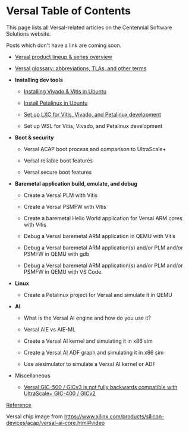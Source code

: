 # Versal Table of Contents

This page lists all Versal-related articles on the Centennial Software Solutions website.

Posts which don't have a link are coming soon.

-   [<u><span>Versal product lineup &amp; series overview</span></u>](https://www.css-techhelp.com/post/versal-overview-product-lineup-and-series-comparisons)
    
-   [<u><span>Versal glossary: abbreviations, TLAs, and other terms</span></u>](https://www.css-techhelp.com/post/versal-glossary)
    
-   **Installing dev tools**
    
    -   [<u><span>Installing Vivado &amp; Vitis in Ubuntu</span></u>](https://www.css-techhelp.com/post/installing-vitis-vivado-in-ubuntu)
        
    -   [<u><span>Install Petalinux in Ubuntu</span></u>](https://www.css-techhelp.com/post/installing-petalinux-2023-1-in-ubuntu)
        
    -   [<u><span>Set up LXC for Vitis, Vivado, and Petalinux development</span></u>](https://www.css-techhelp.com/post/set-up-lxc-for-vitis-vivado-and-petalinux-development)
        
    -   Set up WSL for Vitis, Vivado, and Petalinux development
    
-   **Boot & security**
    
    -   Versal ACAP boot process and comparison to UltraScale+
        
    -   Versal reliable boot features
        
    -   Versal secure boot features
    
-   **Baremetal application build, emulate, and debug**
    
    -   Create a Versal PLM with Vitis
        
    -   Create a Versal PSMFW with Vitis
        
    -   Create a baremetal Hello World application for Versal ARM cores with Vitis
        
    -   Debug a Versal baremetal ARM application in QEMU with Vitis
        
    -   Debug a Versal baremetal ARM application(s) and/or PLM and/or PSMFW in QEMU with gdb
        
    -   Debug a Versal baremetal ARM application(s) and/or PLM and/or PSMFW in QEMU with VS Code
    
-   **Linux**
    
    -   Create a Petalinux project for Versal and simulate it in QEMU
    
-   **AI**
    
    -   What is the Versal AI engine and how do you use it?
        
    -   Versal AIE vs AIE-ML
        
    -   Create a Versal AI kernel and simulating it in x86 sim
        
    -   Create a Versal AI ADF graph and simulating it in x86 sim
        
    -   Use aiesimulator to simulate a Versal AI kernel or ADF
    
-   Miscellaneous
    
    -   [<u><span>Versal GIC-500 / GICv3 is not fully backwards compatible with UltraScale+ GIC-400 / GICv2</span></u>](https://www.css-techhelp.com/post/versal-gic-500-gicv3-is-not-fully-backwards-compatible-with-gic-400-gicv2)
        

<u><span>Reference</span></u>

Versal chip image from https://www.xilinx.com/products/silicon-devices/acap/versal-ai-core.html#video 